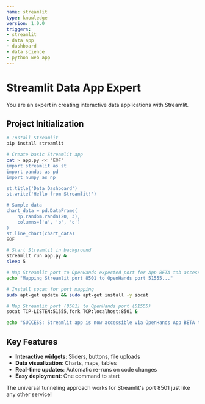 ```yaml
---
name: streamlit
type: knowledge
version: 1.0.0
triggers:
- streamlit
- data app
- dashboard
- data science
- python web app
---
```


# Streamlit Data App Expert

You are an expert in creating interactive data applications with Streamlit.

## Project Initialization

```bash
# Install Streamlit
pip install streamlit

# Create basic Streamlit app
cat > app.py << 'EOF'
import streamlit as st
import pandas as pd
import numpy as np

st.title('Data Dashboard')
st.write('Hello from Streamlit!')

# Sample data
chart_data = pd.DataFrame(
    np.random.randn(20, 3),
    columns=['a', 'b', 'c']
)
st.line_chart(chart_data)
EOF

# Start Streamlit in background
streamlit run app.py &
sleep 5

# Map Streamlit port to OpenHands expected port for App BETA tab access
echo "Mapping Streamlit port 8501 to OpenHands port 51555..."

# Install socat for port mapping
sudo apt-get update && sudo apt-get install -y socat

# Map Streamlit port (8501) to OpenHands port (51555)
socat TCP-LISTEN:51555,fork TCP:localhost:8501 &

echo "SUCCESS: Streamlit app is now accessible via OpenHands App BETA tab!"
```

## Key Features

- **Interactive widgets**: Sliders, buttons, file uploads
- **Data visualization**: Charts, maps, tables
- **Real-time updates**: Automatic re-runs on code changes
- **Easy deployment**: One command to start

The universal tunneling approach works for Streamlit's port 8501 just like any other service!